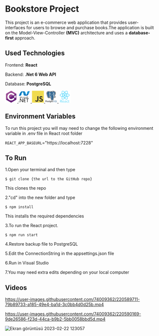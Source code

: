 
# Bookstore Project

This project is an e-commerce web application that provides user-interfaces for users to browse and purchase books.The application is built on the Model-View-Controller **(MVC)** architecture and uses a **database-first** approach. 


## Used Technologies

Frontend: **React**

Backend: **.Net 6 Web API**

Database: **PostgreSQL**<p align="left"> <a href="https://www.w3schools.com/cs/" target="_blank" rel="noreferrer"> <img src="https://raw.githubusercontent.com/devicons/devicon/master/icons/csharp/csharp-original.svg" alt="csharp" width="40" height="40"/> </a> <a href="https://dotnet.microsoft.com/" target="_blank" rel="noreferrer"> <img src="https://raw.githubusercontent.com/devicons/devicon/master/icons/dot-net/dot-net-original-wordmark.svg" alt="dotnet" width="40" height="40"/> </a> <a href="https://developer.mozilla.org/en-US/docs/Web/JavaScript" target="_blank" rel="noreferrer"> <img src="https://raw.githubusercontent.com/devicons/devicon/master/icons/javascript/javascript-original.svg" alt="javascript" width="40" height="40"/> </a> <a href="https://www.postgresql.org" target="_blank" rel="noreferrer"> <img src="https://raw.githubusercontent.com/devicons/devicon/master/icons/postgresql/postgresql-original-wordmark.svg" alt="postgresql" width="40" height="40"/> </a> <a href="https://reactjs.org/" target="_blank" rel="noreferrer"> <img src="https://raw.githubusercontent.com/devicons/devicon/master/icons/react/react-original-wordmark.svg" alt="react" width="40" height="40"/> </a> </p>

  
## Environment Variables

To run this project you will may need to change the following environment variable in .env file in React root folder

`REACT_APP_BASEURL`="https://localhost:7228"





  ## To Run 

1.Open your terminal and then type

    $ git clone {the url to the GitHub repo}

This clones the repo

2."cd" into the new folder and type

    $ npm install

This installs the required dependencies

3.To run the React project.

    $ npm run start


4.Restore backup file to PostgreSQL 

5.Edit the ConnectionString in the appsettings.json file

6.Run in Visual Studio 

7.You may need extra edits depending on your local computer

## Videos


https://user-images.githubusercontent.com/74009362/220589711-79b89733-a185-49e4-ba1d-3c0bb4d0d25b.mp4




https://user-images.githubusercontent.com/74009362/220590169-9de26586-f23d-44ca-b9b2-5bb0058bbd5d.mp4






  ![Ekran görüntüsü 2023-02-22 123057](https://user-images.githubusercontent.com/74009362/220590318-11ce0ef1-81da-43b5-b1de-4cfe54684d4b.png)
